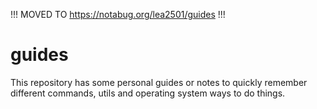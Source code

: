 !!! MOVED TO https://notabug.org/lea2501/guides !!!


# guides

This repository has some personal guides or notes to quickly remember different commands, utils and operating system ways to do things.
